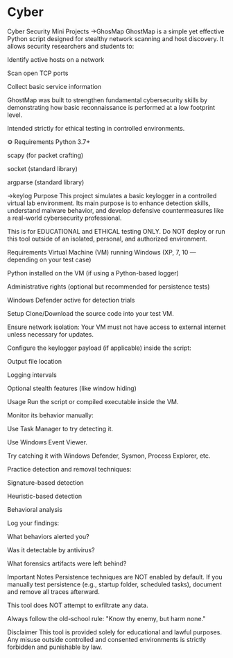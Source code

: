 # Cyber
Cyber Security Mini Projects
->GhosMap
GhostMap is a simple yet effective Python script designed for stealthy network scanning and host discovery.
It allows security researchers and students to:

Identify active hosts on a network

Scan open TCP ports

Collect basic service information

GhostMap was built to strengthen fundamental cybersecurity skills by demonstrating how basic reconnaissance is performed at a low footprint level.

Intended strictly for ethical testing in controlled environments.

⚙️ Requirements
Python 3.7+

scapy (for packet crafting)

socket (standard library)

argparse (standard library)



->keylog
Purpose
This project simulates a basic keylogger in a controlled virtual lab environment.
Its main purpose is to enhance detection skills, understand malware behavior, and develop defensive countermeasures like a real-world cybersecurity professional.

This is for EDUCATIONAL and ETHICAL testing ONLY.
Do NOT deploy or run this tool outside of an isolated, personal, and authorized environment.

Requirements
Virtual Machine (VM) running Windows (XP, 7, 10 — depending on your test case)

Python installed on the VM (if using a Python-based logger)

Administrative rights (optional but recommended for persistence tests)

Windows Defender active for detection trials

Setup
Clone/Download the source code into your test VM.

Ensure network isolation:
Your VM must not have access to external internet unless necessary for updates.

Configure the keylogger payload (if applicable) inside the script:

Output file location

Logging intervals

Optional stealth features (like window hiding)

Usage
Run the script or compiled executable inside the VM.

Monitor its behavior manually:

Use Task Manager to try detecting it.

Use Windows Event Viewer.

Try catching it with Windows Defender, Sysmon, Process Explorer, etc.

Practice detection and removal techniques:

Signature-based detection

Heuristic-based detection

Behavioral analysis

Log your findings:

What behaviors alerted you?

Was it detectable by antivirus?

What forensics artifacts were left behind?

Important Notes
Persistence techniques are NOT enabled by default. If you manually test persistence (e.g., startup folder, scheduled tasks), document and remove all traces afterward.

This tool does NOT attempt to exfiltrate any data.

Always follow the old-school rule:
"Know thy enemy, but harm none."

Disclaimer
This tool is provided solely for educational and lawful purposes.
Any misuse outside controlled and consented environments is strictly forbidden and punishable by law.

